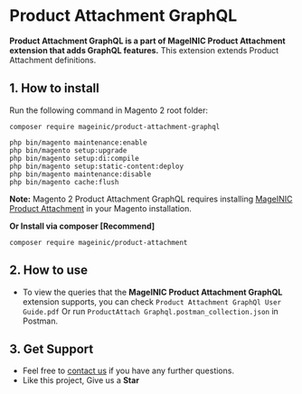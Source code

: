 # Product Attachment GraphQL

**Product Attachment GraphQL is a part of MageINIC Product Attachment extension that adds GraphQL features.** This extension extends Product Attachment definitions.

## 1. How to install

Run the following command in Magento 2 root folder:

```
composer require mageinic/product-attachment-graphql

php bin/magento maintenance:enable
php bin/magento setup:upgrade
php bin/magento setup:di:compile
php bin/magento setup:static-content:deploy
php bin/magento maintenance:disable
php bin/magento cache:flush
```

**Note:**
Magento 2 Product Attachment GraphQL requires installing [MageINIC Product Attachment](https://github.com/mageinic/product-attachment) in your Magento installation.

**Or Install via composer [Recommend]**
```
composer require mageinic/product-attachment
```

## 2. How to use

- To view the queries that the **MageINIC Product Attachment GraphQL** extension supports, you can check `Product Attachment GraphQl User Guide.pdf` Or run `ProductAttach Graphql.postman_collection.json` in Postman.

## 3. Get Support

- Feel free to [contact us](https://www.mageinic.com/contact.html) if you have any further questions.
- Like this project, Give us a **Star**
